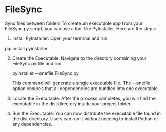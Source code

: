 # FileSync
Sync files between folders
To create an executable app from your FileSync.py script, you can use a tool like PyInstaller. Here are the steps:
1. Install PyInstaller: Open your terminal and run:
   
  pip install pyinstaller

2. Create the Executable: Navigate to the directory containing your FileSync.py file and run:
   
   pyinstaller --onefile FileSync.py
   
   This command will generate a single executable file. The --onefile option ensures that all dependencies are bundled into one executable.
3. Locate the Executable: After the process completes, you will find the executable in the dist directory inside your project folder.
4. Run the Executable: You can now distribute the executable file found in the dist directory. Users can run it without needing to install Python or any dependencies.
